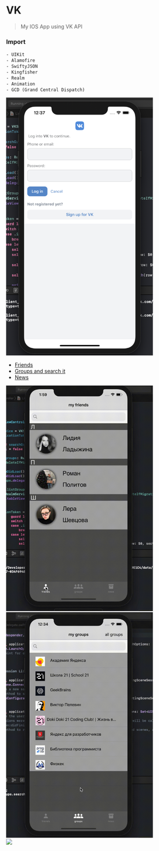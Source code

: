 # VK
> My IOS App using VK API

### Import
```shell
- UIKit
- Alamofire
- SwiftyJSON
- Kingfisher
- Realm
- Animation
- GCD (Grand Central Dispatch)
```

<a href="url"><img src="https://github.com/odnaks/VK/blob/master/screens/0.png" width="400" ></a>

- [Friends](#id-section1)
- [Groups and search it](#id-section2)
- [News](#id-section3)

<div id='id-section1'/>
<a href="url"><img src="https://github.com/odnaks/VK/blob/master/screens/4.gif" width="400" ></a>

<div id='id-section2'/>
<a href="url"><img src="https://github.com/odnaks/VK/blob/master/screens/2.gif" width="400" ></a>

<div id='id-section3'/>
<a href="url"><img src="https://github.com/odnaks/VK/blob/master/screens/3.gif" width="400" ></a>

